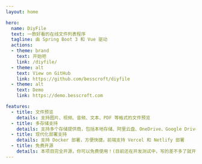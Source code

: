 ```yaml
---
layout: home

hero:
  name: DiyFile
  text: 一款好看的在线文件列表程序
  tagline: 由 Spring Boot 3 和 Vue 驱动
  actions:
  - theme: brand
    text: 开始吧
    link: /diyfile/
  - theme: alt
    text: View on GitHub
    link: https://github.com/besscroft/diyfile
  - theme: alt
    text: Demo
    link: https://demo.besscroft.com

features:
  - title: 文件预览
    details: 支持图片、视频、音频、文本、PDF 等格式的文件预览
  - title: 多存储支持
    details: 支持多个存储提供商，包括本地存储、阿里云盘、OneDrive、Google Drive 等。
  - title: 现代化部署支持
    details: 支持 Docker 部署，方便快捷。前端支持 Vercel 和 Netlify 部署
  - title: 免费开源
    details: 本项目完全开源，你可以免费使用！(目前还在开发测试中，写的差不多了就开源！)
---
```

<script setup>
import { VPTeamMembers } from 'vitepress/theme';

const members = [
  {
    avatar: 'https://besscroft.com/uploads/avatar.jpeg',
    name: 'Bess Croft',
    title: 'Developer',
    links: [
      { icon: 'github', link: 'https://github.com/besscroft' },
    ]
  },
]
</script>
<br />
<VPTeamMembers size="small" :members="members" />
